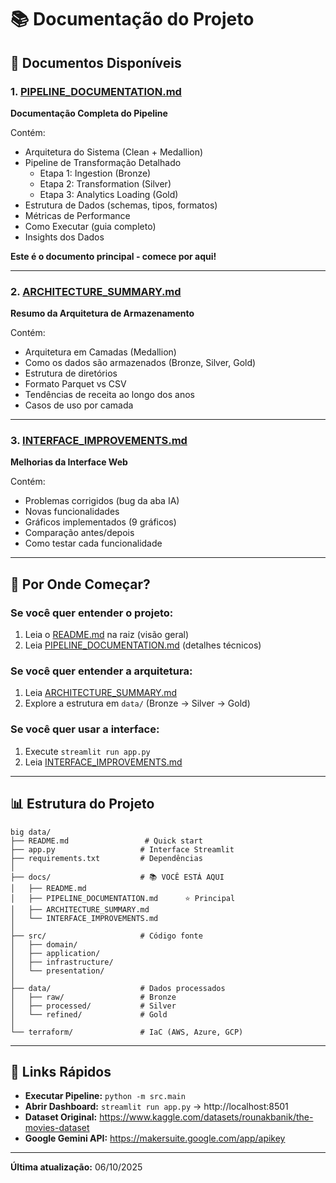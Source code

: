 # 📚 Documentação do Projeto

## 📄 Documentos Disponíveis

### 1. [PIPELINE_DOCUMENTATION.md](PIPELINE_DOCUMENTATION.md)
**Documentação Completa do Pipeline**

Contém:
- Arquitetura do Sistema (Clean + Medallion)
- Pipeline de Transformação Detalhado
  - Etapa 1: Ingestion (Bronze)
  - Etapa 2: Transformation (Silver)
  - Etapa 3: Analytics Loading (Gold)
- Estrutura de Dados (schemas, tipos, formatos)
- Métricas de Performance
- Como Executar (guia completo)
- Insights dos Dados

**Este é o documento principal - comece por aqui!**

---

### 2. [ARCHITECTURE_SUMMARY.md](ARCHITECTURE_SUMMARY.md)
**Resumo da Arquitetura de Armazenamento**

Contém:
- Arquitetura em Camadas (Medallion)
- Como os dados são armazenados (Bronze, Silver, Gold)
- Estrutura de diretórios
- Formato Parquet vs CSV
- Tendências de receita ao longo dos anos
- Casos de uso por camada

---

### 3. [INTERFACE_IMPROVEMENTS.md](INTERFACE_IMPROVEMENTS.md)
**Melhorias da Interface Web**

Contém:
- Problemas corrigidos (bug da aba IA)
- Novas funcionalidades
- Gráficos implementados (9 gráficos)
- Comparação antes/depois
- Como testar cada funcionalidade

---

## 🎯 Por Onde Começar?

### Se você quer entender o projeto:
1. Leia o [README.md](../README.md) na raiz (visão geral)
2. Leia [PIPELINE_DOCUMENTATION.md](PIPELINE_DOCUMENTATION.md) (detalhes técnicos)

### Se você quer entender a arquitetura:
1. Leia [ARCHITECTURE_SUMMARY.md](ARCHITECTURE_SUMMARY.md)
2. Explore a estrutura em `data/` (Bronze → Silver → Gold)

### Se você quer usar a interface:
1. Execute `streamlit run app.py`
2. Leia [INTERFACE_IMPROVEMENTS.md](INTERFACE_IMPROVEMENTS.md)

---

## 📊 Estrutura do Projeto

```
big data/
├── README.md                 # Quick start
├── app.py                   # Interface Streamlit
├── requirements.txt         # Dependências
│
├── docs/                    # 📚 VOCÊ ESTÁ AQUI
│   ├── README.md
│   ├── PIPELINE_DOCUMENTATION.md      ⭐ Principal
│   ├── ARCHITECTURE_SUMMARY.md
│   └── INTERFACE_IMPROVEMENTS.md
│
├── src/                     # Código fonte
│   ├── domain/
│   ├── application/
│   ├── infrastructure/
│   └── presentation/
│
├── data/                    # Dados processados
│   ├── raw/                 # Bronze
│   ├── processed/           # Silver
│   └── refined/             # Gold
│
└── terraform/               # IaC (AWS, Azure, GCP)
```

---

## 🚀 Links Rápidos

- **Executar Pipeline:** `python -m src.main`
- **Abrir Dashboard:** `streamlit run app.py` → http://localhost:8501
- **Dataset Original:** https://www.kaggle.com/datasets/rounakbanik/the-movies-dataset
- **Google Gemini API:** https://makersuite.google.com/app/apikey

---

**Última atualização:** 06/10/2025
